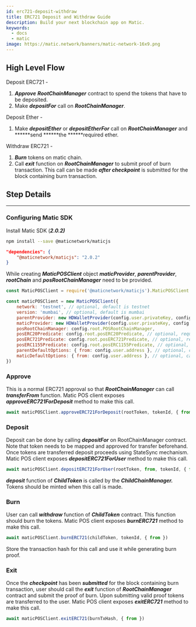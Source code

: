 ```yaml
---
id: erc721-deposit-withdraw
title: ERC721 Deposit and Withdraw Guide
description: Build your next blockchain app on Matic.
keywords:
  - docs
  - matic
image: https://matic.network/banners/matic-network-16x9.png 
---
```

## High Level Flow

Deposit ERC721 -

1. ***Approve*** ***RootChainManager*** contract to spend the tokens that have to be deposited.
2. Make ***depositFor*** call on ***RootChainManager***.

Deposit Ether -

1. Make ***depositEther*** or ***depositEtherFor*** call on ***RootChainManager*** and ******send ******the ******required ether. 

Withdraw ERC721 -

1. ***Burn*** tokens on matic chain.
2. Call ***exit*** function on ***RootChainManager*** to submit proof of burn transaction. This call can be made ***after checkpoint*** is submitted for the block containing burn transaction.

## Step Details

---

### Configuring Matic SDK

Install Matic SDK (***2.0.2)***

```bash
npm install --save @maticnetwork/maticjs
```

```json
"dependencies": {
    "@maticnetwork/maticjs": "2.0.2"
}
```

While creating ***MaticPOSClient*** object ***maticProvider***, ***parentProvider***, ***rootChain*** and ***posRootChainManager*** need to be provided.

```jsx
const MaticPOSClient = require('@maticnetwork/maticjs').MaticPOSClient

const maticPOSClient = new MaticPOSClient({
    network: 'testnet', // optional, default is testnet
    version: 'mumbai', // optional, default is mumbai
    parentProvider: new HDWalletProvider(config.user.privateKey, config.root.RPC),
    maticProvider: new HDWalletProvider(config.user.privateKey, config.child.RPC),
    posRootChainManager: config.root.POSRootChainManager,
    posERC20Predicate: config.root.posERC20Predicate, // optional, required only if working with ERC20 tokens
    posERC721Predicate: config.root.posERC721Predicate, // optional, required only if working with ERC721 tokens
    posERC1155Predicate: config.root.posERC1155Predicate, // optional, required only if working with ERC71155 tokens
    parentDefaultOptions: { from: config.user.address }, // optional, can also be sent as last param while sending tx
    maticDefaultOptions: { from: config.user.address }, // optional, can also be sent as last param while sending tx
})
```

### Approve

This is a normal ERC721 approval so that  ***RootChainManager*** can call ***transferFrom*** function. Matic POS client exposes ***approveERC721ForDeposit*** method to make this call.

```jsx
await maticPOSClient.approveERC721ForDeposit(rootToken, tokenId, { from })
```

### Deposit

Deposit can be done by calling ***depositFor*** on RootChainManager contract. Note that token needs to be mapped and approved for transfer beforehand. Once tokens are transferred deposit proceeds using StateSync mechanism. Matic POS client exposes ***depositERC721ForUser*** method to make this call.

```jsx
await maticPOSClient.depositERC721ForUser(rootToken, from, tokenId, { from, gasPrice: '10000000000' })
```

***deposit*** function of ***ChildToken*** is called by the ***ChildChainManager.*** Tokens should be minted when this call is made.

### Burn

User can call ***withdraw*** function of ***ChildToken*** contract. This function should burn the tokens. Matic POS client exposes ***burnERC721*** method to make this call.

```jsx
await maticPOSClient.burnERC721(childToken, tokenId, { from })
```

Store the transaction hash for this call and use it while generating burn proof.

### Exit

Once the ***checkpoint*** has been ***submitted*** for the block containing burn transaction, user should call the ***exit*** function of ***RootChainManager*** contract and submit the proof of burn. Upon submitting valid proof tokens are transferred to the user. Matic POS client exposes ***exitERC721*** method to make this call.

```jsx
await maticPOSClient.exitERC721(burnTxHash, { from })
```